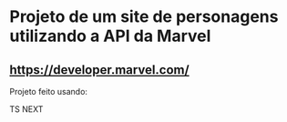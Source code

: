 # Projeto de um site de personagens utilizando a API da Marvel
## https://developer.marvel.com/ 

Projeto feito usando:

TS
NEXT
